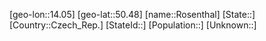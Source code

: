 ﻿---
location: [50.48,14.05]
type: City
tags:
- geo/City


SpocWebEntityId: 33774
isDeleted: false
confidential: public

---
[geo-lon::14.05]
[geo-lat::50.48]
[name::Rosenthal]
[State::]
[Country::Czech_Rep.]
[StateId::]
[Population::]
[Unknown::]


